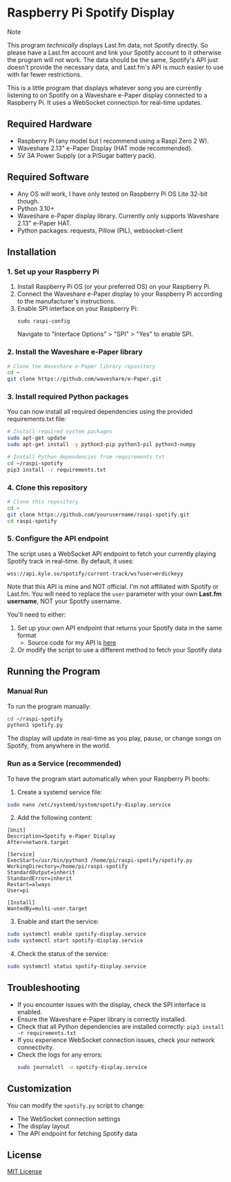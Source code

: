 # Raspberry Pi Spotify Display

> [!NOTE]
> This program _technically_ displays Last.fm data, not Spotify directly. So please have a Last.fm account and link your Spotify account to it otherwise the program will not work. The data should be the same, Spotify's API just doesn't provide the necessary data, and Last.fm's API is _much_ easier to use with far fewer restrictions.

This is a little program that displays whatever song you are currently listening to on Spotify on a Waveshare e-Paper display connected to a Raspberry Pi. It uses a WebSocket connection for real-time updates.

## Required Hardware

- Raspberry Pi (any model but I recommend using a Raspi Zero 2 W).
- Waveshare 2.13" e-Paper Display (HAT mode recommended).
- 5V 3A Power Supply (or a PiSugar battery pack).

## Required Software

- Any OS will work, I have only tested on Raspberry Pi OS Lite 32-bit though.
- Python 3.10+
- Waveshare e-Paper display library. Currently only supports Waveshare 2.13" e-Paper HAT.
- Python packages: requests, Pillow (PIL), websocket-client

## Installation

### 1. Set up your Raspberry Pi

1. Install Raspberry Pi OS (or your preferred OS) on your Raspberry Pi.
2. Connect the Waveshare e-Paper display to your Raspberry Pi according to the manufacturer's instructions.
3. Enable SPI interface on your Raspberry Pi:
   ```
   sudo raspi-config
   ```
   Navigate to "Interface Options" > "SPI" > "Yes" to enable SPI.

### 2. Install the Waveshare e-Paper library

```bash
# Clone the Waveshare e-Paper library repository
cd ~
git clone https://github.com/waveshare/e-Paper.git
```

### 3. Install required Python packages

You can now install all required dependencies using the provided requirements.txt file:

```bash
# Install required system packages
sudo apt-get update
sudo apt-get install -y python3-pip python3-pil python3-numpy

# Install Python dependencies from requirements.txt
cd ~/raspi-spotify
pip3 install -r requirements.txt
```

### 4. Clone this repository

```bash
# Clone this repository
cd ~
git clone https://github.com/yourusername/raspi-spotify.git
cd raspi-spotify
```

### 5. Configure the API endpoint

The script uses a WebSocket API endpoint to fetch your currently playing Spotify track in real-time. By default, it uses:

```
wss://api.kyle.so/spotify/current-track/ws?user=mrdickeyy
```

Note that this API is mine and NOT official. I'm not affiliated with Spotify or Last.fm. You will need to replace the `user` parameter with your own **Last.fm username**, NOT your Spotify username.

You'll need to either:

1. Set up your own API endpoint that returns your Spotify data in the same format
   - Source code for my API is [here](https://github.com/dickeyy/dickey-api)
2. Or modify the script to use a different method to fetch your Spotify data

## Running the Program

### Manual Run

To run the program manually:

```bash
cd ~/raspi-spotify
python3 spotify.py
```

The display will update in real-time as you play, pause, or change songs on Spotify, from anywhere in the world.

### Run as a Service (recommended)

To have the program start automatically when your Raspberry Pi boots:

1. Create a systemd service file:

```bash
sudo nano /etc/systemd/system/spotify-display.service
```

2. Add the following content:

```
[Unit]
Description=Spotify e-Paper Display
After=network.target

[Service]
ExecStart=/usr/bin/python3 /home/pi/raspi-spotify/spotify.py
WorkingDirectory=/home/pi/raspi-spotify
StandardOutput=inherit
StandardError=inherit
Restart=always
User=pi

[Install]
WantedBy=multi-user.target
```

3. Enable and start the service:

```bash
sudo systemctl enable spotify-display.service
sudo systemctl start spotify-display.service
```

4. Check the status of the service:

```bash
sudo systemctl status spotify-display.service
```

## Troubleshooting

- If you encounter issues with the display, check the SPI interface is enabled.
- Ensure the Waveshare e-Paper library is correctly installed.
- Check that all Python dependencies are installed correctly: `pip3 install -r requirements.txt`
- If you experience WebSocket connection issues, check your network connectivity.
- Check the logs for any errors:
  ```bash
  sudo journalctl -u spotify-display.service
  ```

## Customization

You can modify the `spotify.py` script to change:

- The WebSocket connection settings
- The display layout
- The API endpoint for fetching Spotify data

## License

[MIT License](LICENSE)
